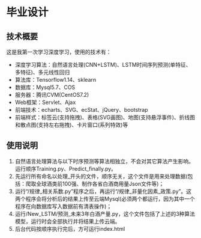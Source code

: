 # 毕业设计
## 技术概要
这是我第一次学习深度学习，使用的技术有：  
* 深度学习算法：自然语言处理(CNN+LSTM)、LSTM时间序列预测(单特征、多特征)、多元线性回归  
* 算法库：Tensorflow1.14、sklearn
* 数据库：Mysql5.7、COS  
* 服务器：腾讯CVM(CentOS7.2)
* Web框架：Servlet、Ajax  
* 前端技术：echarts、SVG、ecStat、jQuery、bootstrap  
* 前端样式：标签云(支持拖拽)、表格(SVG画图)、地图(支持悬浮事件)、折线图和散点图(支持左右拖拽)、卡片窗口(系列特效)等

## 使用说明  
1. 自然语言处理算法与以下时序预测等算法相独立，不会对其它算法产生影响。运行顺序Training.py、Predict_finally.py。
2. 先运行所有命名以处理_开头的文件，顺序无关，这个文件是用来处理数据(包括：爬取全球酒类前100强、制作各省白酒商用量Json文件等)；
3. 运行“/规律_相关系数.py”程序之后，再运行“/规律_非量化因素_政策.py”。这两个程序会将分析后的结果上传至云端Mysql(必须两个都运行，因为其中一个程序在向数据库写入数据前有清表操作)；
4. 运行/New_LSTM/预测_未来3年白酒产量.py，这个文件包括了上述的3种算法模型，运行时会全部执行并将结果上传云端。
5. 后台代码按顺序执行完后，方可运行index.html
